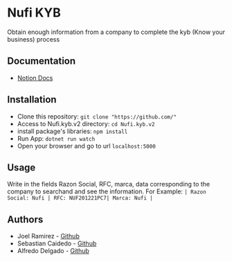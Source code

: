 # Nufi KYB
Obtain enough information from a company to complete the kyb (Know your business) process

## Documentation 
* [Notion Docs](https://melted-crabapple-d51.notion.site/Nufi-Stuff-2cd05c1054034d91a73b80ba0ddefbae)
## Installation
* Clone this repository: `git clone "https://github.com/"`
* Access to Nufi.kyb.v2 directory: `cd Nufi.kyb.v2`
* install package's libraries: `npm install`
* Run App: `dotnet run watch`
* Open your browser and go to url `localhost:5000`

## Usage
Write in the fields Razon Social, RFC, marca, data corresponding to the company to searchand and see the information. For Example: `| Razon Social: Nufi | RFC: NUF201221PC7| Marca: Nufi |`

## Authors
* Joel Ramirez - [Github](https://github.com/JoelRamirez2016)
* Sebastian Caidedo - [Github](https://github.com/Sebas93cay)
* Alfredo Delgado - [Github](https://github.com/AlfredPianist)
